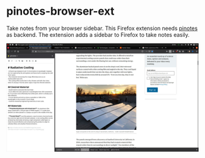# pinotes-browser-ext
Take notes from your browser sidebar. This Firefox extension needs [pinotes](https://github.com/quaintdev/pinotes) as backend. The extension adds a sidebar to Firefox to take notes easily.

![](./screenshot.jpg)
